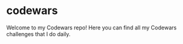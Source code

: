 # codewars


Welcome to my Codewars repo! Here you can find all my Codewars challenges that I do daily.
